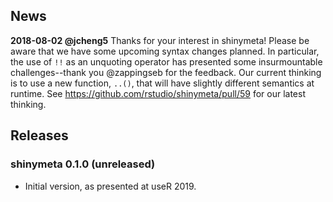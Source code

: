 ## News

**2018-08-02 @jcheng5** Thanks for your interest in shinymeta! Please be aware that we have some
upcoming syntax changes planned. In particular, the use of `!!` as an
unquoting operator has presented some insurmountable challenges--thank
you @zappingseb for the feedback. Our current thinking is to use a new
function, `..()`, that will have slightly different semantics at runtime.
See https://github.com/rstudio/shinymeta/pull/59 for our latest thinking.

## Releases

### shinymeta 0.1.0 (unreleased)

* Initial version, as presented at useR 2019.
